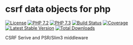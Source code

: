 # csrf data objects for php

[![License](https://img.shields.io/badge/license-BSD-blue.svg)](https://opensource.org/licenses/BSD-3-Clause)
[![PHP 7.2](https://img.shields.io/badge/php-7.2-yellow.svg)](http://www.php.net)
[![PHP 7.3](https://img.shields.io/badge/php-7.3-yellow.svg)](http://www.php.net)
[![Build Status](https://travis-ci.org/mbretter/stk-csrf.svg?branch=master)](https://travis-ci.org/mbretter/stk-csrf)
[![Coverage](https://coveralls.io/repos/github/mbretter/stk-csrf/badge.svg?branch=master)](https://coveralls.io/github/mbretter/stk-csrf?branch=master)
[![Latest Stable Version](https://img.shields.io/packagist/v/mbretter/stk-csrf.svg)](https://packagist.org/packages/mbretter/stk-csrf)
[![Total Downloads](https://img.shields.io/packagist/dt/mbretter/stk-csrf.svg)](https://packagist.org/packages/mbretter/stk-csrf)

CSRF Serive and PSR/Slim3 middleware
